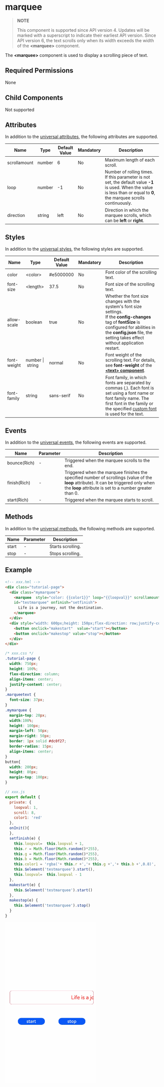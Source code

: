 # marquee

>  **NOTE**
>
>  This component is supported since API version 4. Updates will be marked with a superscript to indicate their earliest API version.
>  Since API version 6, the text scrolls only when its width exceeds the width of the **\<marquee>** component.

The **\<marquee>** component is used to display a scrolling piece of text.

## Required Permissions

None


## Child Components

Not supported


## Attributes

In addition to the [universal attributes](../arkui-js/js-components-common-attributes.md), the following attributes are supported.

| Name          | Type    | Default Value | Mandatory  | Description                                      |
| ------------ | ------ | ---- | ---- | ---------------------------------------- |
| scrollamount | number | 6    | No   | Maximum length of each scroll.                        |
| loop         | number | -1   | No   | Number of rolling times. If this parameter is not set, the default value **-1** is used. When the value is less than or equal to **0**, the marquee scrolls continuously.|
| direction    | string | left | No   | Direction in which the marquee scrolls, which can be **left** or **right**.            |


## Styles

In addition to the [universal styles](../arkui-js/js-components-common-styles.md), the following styles are supported.

| Name         | Type                        | Default Value       | Mandatory  | Description                                      |
| ----------- | -------------------------- | ---------- | ---- | ---------------------------------------- |
| color       | &lt;color&gt;              | \#e5000000 | No   | Font color of the scrolling text.                          |
| font-size   | &lt;length&gt;             | 37.5       | No   | Font size of the scrolling text.                          |
| allow-scale | boolean                    | true       | No   | Whether the font size changes with the system's font size settings.<br>If the **config-changes** tag of **fontSize** is configured for abilities in the **config.json** file, the setting takes effect without application restart.|
| font-weight | number&nbsp;\|&nbsp;string | normal     | No   | Font weight of the scrolling text. For details, see **font-weight** of the **[\<text> component](../arkui-js/js-components-basic-text.md#styles)**.|
| font-family | string                     | sans-serif | No   | Font family, in which fonts are separated by commas (,). Each font is set using a font name or font family name. The first font in the family or the specified [custom font](../arkui-js/js-components-common-customizing-font.md) is used for the text.|


## Events

In addition to the [universal events](../arkui-js/js-components-common-events.md), the following events are supported.

| Name          | Parameter  | Description                                      |
| ------------ | ---- | ---------------------------------------- |
| bounce(Rich) | -    | Triggered when the marquee scrolls to the end.                         |
| finish(Rich) | -    | Triggered when the marquee finishes the specified number of scrollings (value of the **loop** attribute). It can be triggered only when the **loop** attribute is set to a number greater than 0.|
| start(Rich)  | -    | Triggered when the marquee starts to scroll.                          |

## Methods

In addition to the [universal methods](../arkui-js/js-components-common-methods.md), the following methods are supported.

| Name   | Parameter | Description   |
| ----- | ---- | ----- |
| start | -    | Starts scrolling.|
| stop  | -    | Stops scrolling.|


## Example

```html
<!-- xxx.hml -->
<div class="tutorial-page">
  <div class="mymarquee">
    <marquee  style="color: {{color1}}" loop="{{loopval}}" scrollamount="{{scroll}}" direction="{{isleft}}" class="marqueetext" 
    id="testmarquee" onfinish="setfinish">
      Life is a journey, not the destination.
    </marquee>
  </div>
  <div style="width: 600px;height: 150px;flex-direction: row;justify-content: space-around;">
    <button onclick="makestart"  value="start"></button>
    <button onclick="makestop" value="stop"></button>
  </div>
</div>
```

```css
/* xxx.css */
.tutorial-page {
  width: 750px;
  height: 100%;
  flex-direction: column;
  align-items: center;
  justify-content: center;
}
.marqueetext {
  font-size: 37px;
}
.mymarquee {
  margin-top: 20px;
  width:100%;
  height: 100px;
  margin-left: 50px;
  margin-right: 50px;
  border: 1px solid #dc0f27;
  border-radius: 15px;
  align-items: center;
}
button{
  width: 200px;
  height: 80px;
  margin-top: 100px;
}
```

```js
// xxx.js
export default {
  private: {
    loopval: 1,
    scroll: 8,
    color1: 'red'
  },
  onInit(){
  },
  setfinish(e) {
    this.loopval=  this.loopval + 1,
    this.r = Math.floor(Math.random()*255),
    this.g = Math.floor(Math.random()*255),
    this.b = Math.floor(Math.random()*255),
    this.color1 = 'rgba('+ this.r +','+ this.g +','+ this.b +',0.8)',
    this.$element('testmarquee').start(),
    this.loopval=  this.loopval - 1
  },
  makestart(e) {
    this.$element('testmarquee').start()
  },
  makestop(e) {
    this.$element('testmarquee').stop()
  }
}
```

![en-us_image_0000001176075554](figures/en-us_image_0000001176075554.gif)


